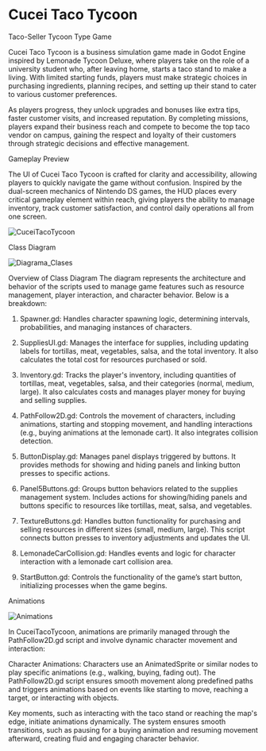 # Cucei Taco Tycoon
 Taco-Seller Tycoon Type Game

 Cucei Taco Tycoon is a business simulation game made in Godot Engine inspired by Lemonade Tycoon Deluxe, where players take on the role of a university student who, after leaving home, starts a taco stand to make a living. With limited starting funds, players must make strategic choices in purchasing ingredients, planning recipes, and setting up their stand to cater to various customer preferences.

As players progress, they unlock upgrades and bonuses like extra tips, faster customer visits, and increased reputation. By completing missions, players expand their business reach and compete to become the top taco vendor on campus, gaining the respect and loyalty of their customers through strategic decisions and effective management.

Gameplay Preview

The UI of Cucei Taco Tycoon is crafted for clarity and accessibility, allowing players to quickly navigate the game without confusion. Inspired by the dual-screen mechanics of Nintendo DS games, the HUD places every critical gameplay element within reach, giving players the ability to manage inventory, track customer satisfaction, and control daily operations all from one screen.

![CuceiTacoTycoon](https://github.com/user-attachments/assets/3c9ebfdf-43ad-4d41-ae74-f3a79abbb612)

Class Diagram

![Diagrama_Clases](https://github.com/user-attachments/assets/0d79b709-cad0-400b-b2ee-f36b95ce592e)


Overview of Class Diagram
The diagram represents the architecture and behavior of the scripts used to manage game features such as resource management, player interaction, and character behavior. Below is a breakdown:

1. Spawner.gd: 
Handles character spawning logic, determining intervals, probabilities, and managing instances of characters.

2. SuppliesUI.gd: 
Manages the interface for supplies, including updating labels for tortillas, meat, vegetables, salsa, and the total inventory. It also calculates the total cost for resources purchased or sold.

3. Inventory.gd: 
Tracks the player's inventory, including quantities of tortillas, meat, vegetables, salsa, and their categories (normal, medium, large). It also calculates costs and manages player money for buying and selling supplies.

4. PathFollow2D.gd: 
Controls the movement of characters, including animations, starting and stopping movement, and handling interactions (e.g., buying animations at the lemonade cart). It also integrates collision detection.

5. ButtonDisplay.gd: 
Manages panel displays triggered by buttons. It provides methods for showing and hiding panels and linking button presses to specific actions.

6. Panel5Buttons.gd: 
Groups button behaviors related to the supplies management system. Includes actions for showing/hiding panels and buttons specific to resources like tortillas, meat, salsa, and vegetables.

7. TextureButtons.gd: 
Handles button functionality for purchasing and selling resources in different sizes (small, medium, large). This script connects button presses to inventory adjustments and updates the UI.

8. LemonadeCarCollision.gd: 
Handles events and logic for character interaction with a lemonade cart collision area.

9. StartButton.gd: 
Controls the functionality of the game’s start button, initializing processes when the game begins.

Animations

![Animations](https://github.com/user-attachments/assets/d1c1ef28-eb29-4541-9337-75dd0afdf219)

In CuceiTacoTycoon, animations are primarily managed through the PathFollow2D.gd script and involve dynamic character movement and interaction:

Character Animations:
Characters use an AnimatedSprite or similar nodes to play specific animations (e.g., walking, buying, fading out). The PathFollow2D.gd script ensures smooth movement along predefined paths and triggers animations based on events like starting to move, reaching a target, or interacting with objects.

Key moments, such as interacting with the taco stand or reaching the map's edge, initiate animations dynamically. The system ensures smooth transitions, such as pausing for a buying animation and resuming movement afterward, creating fluid and engaging character behavior.
